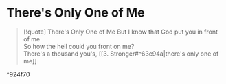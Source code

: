 # There's Only One of Me

> [!quote] There's Only One of Me
But I know that God put you in front of me  
So how the hell could you front on me?  
There's a thousand you's, [[3. Stronger#^63c94a|there's only one of me]]

^924f70

